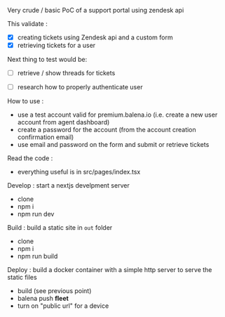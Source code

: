 Very crude / basic PoC of a support portal using zendesk api

This validate : 
  - [x] creating tickets using Zendesk api and a custom form
  - [x] retrieving tickets for a user

Next thing to test would be:
  - [ ] retrieve / show threads for tickets
  - [ ] research how to properly authenticate user


How to use : 
  - use a test account valid for premium.balena.io (i.e. create a new user account from agent dashboard)
  - create a password for the account (from the account creation confirmation email)
  - use email and password on the form and submit or retrieve tickets

Read the code : 
  - everything useful is in src/pages/index.tsx

Develop :
start a nextjs develpment server
  - clone
  - npm i
  - npm run dev

Build :
build a static site in `out` folder
  - clone 
  - npm i
  - npm run build

Deploy :
build a docker container with a simple http server to serve the static files
  - build (see previous point)
  - balena push **fleet**
  - turn on "public url" for a device